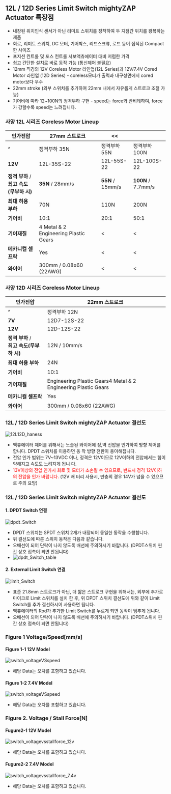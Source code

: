 ## 12L / 12D Series Limit Switch mightyZAP Actuator 특장점 
- 내장된 위치인식 센서가 아닌 리미트 스위치를 장착하여 두 지점간 위치를 왕복하는 제품 
- 회로, 리미트 스위치, DC 모터, 기어박스, 리드스크류, 로드 등이 집적된 Compact한 사이즈 
- 포지션 컨트롤 및 포스 컨트롤 서보액츄에이터 대비 저렴한 가격 
- 쉽고 간단한 설치로 바로 동작 가능 (통신제어 불필요) 
- 12mm 직경의 12V Coreless Motor 라인업(12L Series)과 12V/7.4V Cored Motor 라인업 (12D Series) - coreless모터가 출력과 내구성면에서 cored motor보다 우수 
- 22mm stroke (외부 스위치를 추가하여 22mm 내에서 자유롭게 스트로크 조절 가능)  
- 기어비에 따라 12~100N의 정격부하 구현 - speed는 force와 반비례하여, force가 강할수록 speed는 느려집니다.
### 사양 12L 시리즈 Coreless Motor Lineup
| 인가전압                             | 27mm 스트로크                             | <<               |                    |
| -------------------------------- | ------------------------------------- | ---------------- | ------------------ |
| ^                                | 정격부하 35N                              | 정격부하 55N         | 정격부하 100N          |
| **12V**                          | 12L-35S-22                            | 12L-55S-22       | 12L-100S-22        |
| **정격 부하** / <br>**최고 속도(무부하 시)** | **35N** / 28mm/s                      | **55N** / 15mm/s | **100N** / 7.7mm/s |
| **최대 허용 부하**                     | 70N                                   | 110N             | 200N               |
| **기어비**                          | 10:1                                  | 20:1             | 50:1               |
| **기어재질**                         | 4 Metal & 2 Engineering Plastic Gears | <                | <                  |
| **메카니컬 셀프락**                     | Yes                                   | <                | <                  |
| **와이어**                          | 300mm / 0.08x60 (22AWG)               | <                | <                  |

### 사양 12D 시리즈 Coreless Motor Lineup
| 인가전압                             | 22mm 스트로크                                                      |
| -------------------------------- | -------------------------------------------------------------- |
| ^                                | 정격부하 12N                                                       |
| **7V**                           | 12D7-12S-22                                                    |
| **12V**                          | 12D-12S-22                                                     |
| **정격 부하** / <br>**최고 속도(무부하 시)** | 12N / 10mm/s                                                   |
| **최대 허용 부하**                     | 24N                                                            |
| **기어비**                          | 10:1                                                           |
| **기어재질**                         | Engineering Plastic Gears4 Metal & 2 Engineering Plastic Gears |
| **메카니컬 셀프락**                     | Yes                                                            |
| **와이어**                          | 300mm / 0.08x60 (22AWG)                                        |
### 12L / 12D Series Limit Switch mightyZAP Actuator 결선도
![12L12D_haness](en/actuator/12L12D_NANO_Mini_limitSwitch/datasheet/img/12L12D_haness.png)
- 액츄에이터 제어를 위해서는 노출된 와이어에 정,역 전압을 인가하여 방향 제어를 합니다. DPDT 스위치를 이용하면 동 작 방향 전환이 용이해집니다. 
- 전압 인가 범위는 7V~13VDC 이나, 정격은 12V이므로 12V이하의 전압에서는 힘이 약해지고 속도도 느려지게 됩니 다. 
- <font color="red">13V이상의 전압 인가시 회로 및 모터가 소손될 수 있으므로, 반드시 정격 12V이하의 전압을 인가 바랍니다.</font> (12V 배 터리 사용시, 만충의 경우 14V가 넘을 수 있으므로 주의 요망)

### 12L / 12D Series Limit Switch mightyZAP Actuator 결선도
#### 1. DPDT Switch 연결
![dpdt_Switch](en/actuator/12L12D_NANO_Mini_limitSwitch/datasheet/img/dpdt_switch.png)
- DPDT 스위치는 SPDT 스위치 2개가 내장되어 동일한 동작을 수행합니다. 
- 위 결선도에 따른 스위치 동작은 다음과 같습니다. 
- 오배선이 되어 단락이 나지 않도록 배선에 주의하시기 바랍니다. (DPDT스위치 핀간 상호 접촉이 되면 안됩니다)
- ![dpdt_Switch_table](en/actuator/12L12D_NANO_Mini_limitSwitch/datasheet/img/dpdt_switch_table.png)
#### 2. External Limit Switch 연결
![limit_Switch](en/actuator/12L12D_NANO_Mini_limitSwitch/datasheet/img/limit_switch.png) 

- 표준 21.8mm 스트로크가 아닌, 더 짧은 스트로크 구현을 위해서는, 외부에 추가로 마이크로 Limit 스위치를 설치 한 후, 위 DPDT 스위치 결선도에 위와 같이 Limit Switch를 추가 결선하시어 사용하면 됩니다. 
- 액츄에이터의 Rod가 추가한 Limit Switch를 누르게 되면 동작이 멈추게 됩니다. 
- 오배선이 되어 단락이 나지 않도록 배선에 주의하시기 바랍니다. (DPDT스위치 핀간 상호 접촉이 되면 안됩니다)

### Figure 1 Voltage/Speed[mm/s]
#### Figure 1-1 12V Model
![switch_voltageVSspeed](en/actuator/12L12D_NANO_Mini_limitSwitch/datasheet/img/switch_voltageVSspeed.png)
 - 해당 Data는 오차를 포함하고 있습니다.

#### Figure 1-2 7.4V Model
![switch_voltageVSspeed](en/actuator/12L12D_NANO_Mini_limitSwitch/datasheet/img/switch_voltageVSspeed_7.4.png)
 - 해당 Data는 오차를 포함하고 있습니다.

### Figure 2. Voltage / Stall Force[N]
#### Fugure2-1 12V Model
![switch_voltagevsstallforce_12v](en/actuator/12L12D_NANO_Mini_limitSwitch/datasheet/img/switch_voltagevsstallforce_12v.png)
 - 해당 Data는 오차를 포함하고 있습니다.

#### Fugure2-2 7.4V Model
![switch_voltagevsstallforce_7.4v](en/actuator/12L12D_NANO_Mini_limitSwitch/datasheet/img/switch_voltagevsstallforce_7.4v.png)
 - 해당 Data는 오차를 포함하고 있습니다.
